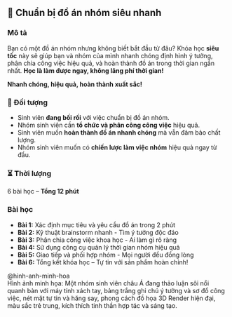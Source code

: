## 📌 Chuẩn bị đồ án nhóm siêu nhanh

### Mô tả  
Bạn có một đồ án nhóm nhưng không biết bắt đầu từ đâu? Khóa học **siêu tốc** này sẽ giúp bạn và nhóm của mình nhanh chóng định hình ý tưởng, phân chia công việc hiệu quả, và hoàn thành đồ án trong thời gian ngắn nhất. **Học là làm được ngay, không lãng phí thời gian!**

**Nhanh chóng, hiệu quả, hoàn thành xuất sắc!**

### 🎯 Đối tượng  
- Sinh viên **đang bối rối** với việc chuẩn bị đồ án nhóm.
- Nhóm sinh viên cần **tổ chức và phân công công việc** hiệu quả.
- Sinh viên muốn **hoàn thành đồ án nhanh chóng** mà vẫn đảm bảo chất lượng.
- Nhóm sinh viên muốn có **chiến lược làm việc nhóm** hiệu quả ngay từ đầu.

### ⏳ Thời lượng  
6 bài học – **Tổng 12 phút**

### Bài học  
- **Bài 1:** Xác định mục tiêu và yêu cầu đồ án trong 2 phút  
- **Bài 2:** Kỹ thuật brainstorm nhanh - Tìm ý tưởng độc đáo  
- **Bài 3:** Phân chia công việc khoa học - Ai làm gì rõ ràng  
- **Bài 4:** Sử dụng công cụ quản lý thời gian nhóm hiệu quả  
- **Bài 5:** Giao tiếp và phối hợp nhóm - Mọi người đều đồng lòng  
- **Bài 6:** Tổng kết khóa học – Tự tin với sản phẩm hoàn chỉnh!

@hinh-anh-minh-hoa  
Hình ảnh minh họa: Một nhóm sinh viên châu Á đang thảo luận sôi nổi quanh bàn với máy tính xách tay, bảng trắng ghi chú ý tưởng và sơ đồ công việc, nét mặt tự tin và hăng say, phong cách đồ họa 3D Render hiện đại, màu sắc trẻ trung, kích thích tinh thần hợp tác và sáng tạo.